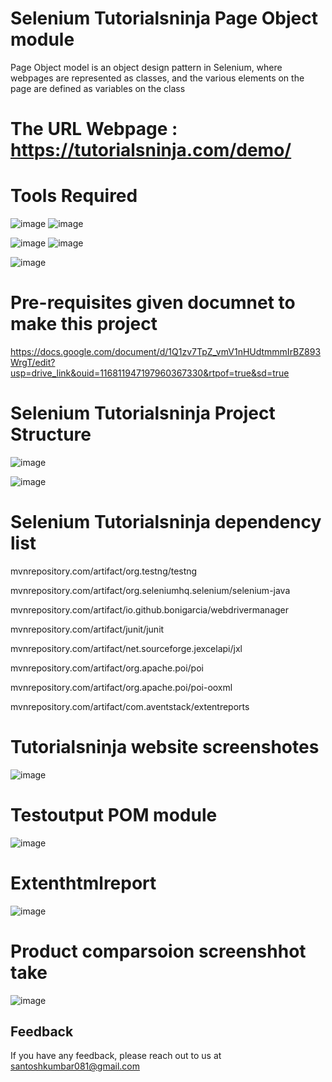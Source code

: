# Selenium Tutorialsninja Page Object module

Page Object model is an object design pattern in Selenium, where webpages are represented as classes, and the various elements on the page are defined as variables on the class


#  The URL Webpage :  https://tutorialsninja.com/demo/


# Tools Required

![image](https://github.com/user-attachments/assets/6e675368-f990-465d-8262-4723a2b5d38d)                    ![image](https://github.com/user-attachments/assets/c4c5734d-9c5e-499d-9354-8dd5a3765154)

![image](https://github.com/user-attachments/assets/e2f80617-2d37-43e8-a44c-04a36d48caa6)                      ![image](https://github.com/user-attachments/assets/d847d55d-5cd2-4920-82b4-fc1603417ac1)

![image](https://github.com/user-attachments/assets/aad02c1d-552a-48a5-a705-6f06f805ee3d)



# Pre-requisites given documnet to make this  project

https://docs.google.com/document/d/1Q1zv7TpZ_vmV1nHUdtmmmIrBZ893WrgT/edit?usp=drive_link&ouid=116811947197960367330&rtpof=true&sd=true





# Selenium Tutorialsninja Project Structure

![image](https://github.com/user-attachments/assets/f629edae-e7bb-402e-9b6c-9ece11ec014e)


![image](https://github.com/user-attachments/assets/26adfa64-c0ef-4933-95d1-39c497d8820c)


# Selenium Tutorialsninja dependency list

mvnrepository.com/artifact/org.testng/testng

mvnrepository.com/artifact/org.seleniumhq.selenium/selenium-java 

mvnrepository.com/artifact/io.github.bonigarcia/webdrivermanager

mvnrepository.com/artifact/junit/junit 

mvnrepository.com/artifact/net.sourceforge.jexcelapi/jxl 

mvnrepository.com/artifact/org.apache.poi/poi 

mvnrepository.com/artifact/org.apache.poi/poi-ooxml 

mvnrepository.com/artifact/com.aventstack/extentreports 

# Tutorialsninja website screenshotes
![image](https://github.com/user-attachments/assets/7a0bf92f-107f-483e-bfe9-06372461f10f)

#  Testoutput POM module
![image](https://github.com/user-attachments/assets/045057bf-183a-42c4-b81b-0bc115dfa3ad)

#  Extenthtmlreport
![image](https://github.com/user-attachments/assets/02464494-6334-4551-80f0-c2c5a93091d2)

#  Product comparsoion screenshhot take 
![image](https://github.com/user-attachments/assets/d979b962-f31d-47dc-962f-bdd50d8083b6)


## Feedback

If you have any feedback, please reach out to us at santoshkumbar081@gmail.com










